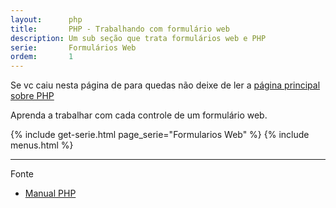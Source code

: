 ```yaml
---
layout:      php
title:       PHP - Trabalhando com formulário web
description: Um sub seção que trata formulários web e PHP
serie:       Formulários Web
ordem:       1
---
```


Se vc caiu nesta página de para quedas não deixe de ler a [página principal sobre PHP](/php/)

Aprenda a trabalhar com cada controle de um formulário web.

{% include get-serie.html page_serie="Formularios Web" %} 
{% include menus.html %} 

<hr />
Fonte

- [Manual PHP](http://www.php.net/manual/pt_BR/ "link-externo")
